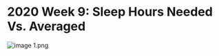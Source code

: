 # 2020 Week 9: Sleep Hours Needed Vs. Averaged
![image 1.png](file:///Users/rocioferrari/Desktop/Imagen%201.png)
